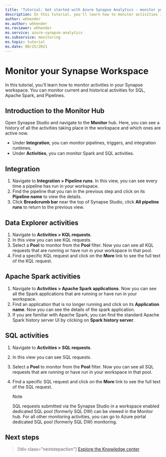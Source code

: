```yaml
---
title: 'Tutorial: Get started with Azure Synapse Analytics - monitor your Synapse workspace'
description: In this tutorial, you'll learn how to monitor activities in your Synapse workspace.
author: whhender
ms.author: whhender
ms.reviewer: whhender
ms.service: azure-synapse-analytics
ms.subservice: monitoring
ms.topic: tutorial
ms.date: 08/25/2021
---
```


# Monitor your Synapse Workspace

In this tutorial, you'll learn how to monitor activities in your Synapse workspace. You can monitor current and historical activities for SQL, Apache Spark, and Pipelines. 

## Introduction to the Monitor Hub

Open Synapse Studio and navigate to the **Monitor** hub. Here, you can see a history of all the activities taking place in the workspace and which ones are active now. 

* Under **Integration**, you can monitor pipelines, triggers, and integration runtimes.
* Under **Activities**, you can monitor Spark and SQL activities. 

## Integration

1. Navigate to **Integration > Pipeline runs**. In this view, you can see every time a pipeline has run in your workspace. 
1. Find the pipeline that you ran in the previous step and click on its **Pipeline name** to view the details.
1. Click **Breadcrumb bar** near the top of Synapse Studio, click **All pipeline runs** to return to the previous view.

## Data Explorer activities

1. Navigate to **Activities > KQL requests**.
1. In this view you can see KQL requests.
1. Select a **Pool** to monitor from the **Pool** filter. Now you can see all KQL requests that are running or have run in your workspace in that pool.
1. Find a specific KQL request and click on the **More** link to see the full text of the KQL request.

## Apache Spark activities

1. Navigate to **Activities > Apache Spark applications**. Now you can see all the Spark applications that are running or have run in your workspace.
1. Find an application that is no longer running and click on its **Application name**. Now you can see the details of the spark application.
1. If you are familiar with Apache Spark, you can find the standard Apache Spark history server UI by clicking on **Spark history server**.

## SQL activities

1. Navigate to **Activities > SQL requests**.
1. In this view you can see SQL requests.
1. Select a **Pool** to monitor from the **Pool** filter. Now you can see all SQL requests that are running or have run in your workspace in that pool.
1. Find a specific SQL request and click on the **More** link to see the full text of the SQL request.

    > [!NOTE] 
    > SQL requests submitted via the Synapse Studio in a workspace enabled dedicated SQL pool (formerly SQL DW) can be viewed in the Monitor hub. For all other monitoring activities, you can go to Azure portal dedicated SQL pool (formerly SQL DW) monitoring.

## Next steps

> [!div class="nextstepaction"]
> [Explore the Knowledge center](get-started-knowledge-center.md)
